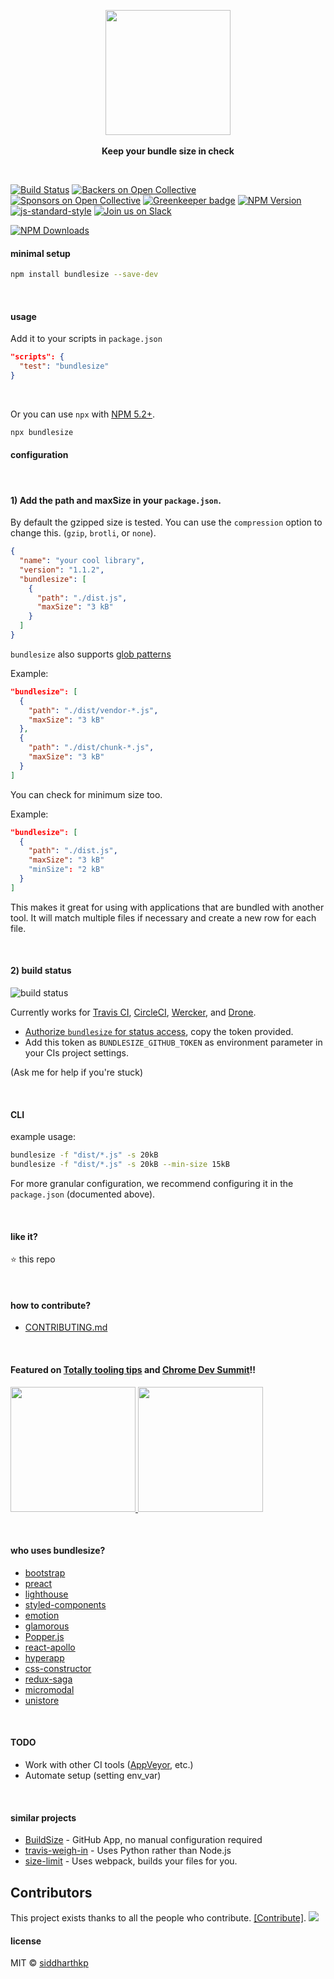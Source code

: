 <p align="center">
  <img src="https://cdn.rawgit.com/siddharthkp/bundlesize/master/art/logo.png" height="200px">
  <br><br>
  <b>Keep your bundle size in check</b>
  <br>
</p>

&nbsp;

[![Build Status](https://travis-ci.org/siddharthkp/bundlesize.svg?branch=master)](https://travis-ci.org/siddharthkp/bundlesize)
[![Backers on Open Collective](https://opencollective.com/bundlesize/backers/badge.svg)](#backers) [![Sponsors on Open Collective](https://opencollective.com/bundlesize/sponsors/badge.svg)](#sponsors) [![Greenkeeper badge](https://badges.greenkeeper.io/siddharthkp/bundlesize.svg)](https://greenkeeper.io/)
[![NPM Version](https://img.shields.io/npm/v/bundlesize.svg)](https://npmjs.org/package/bundlesize)
[![js-standard-style](https://img.shields.io/badge/code%20style-standard-brightgreen.svg)](http://standardjs.com)
[![Join us on Slack](https://bundlesize.now.sh/badge.svg)](https://bundlesize.now.sh/)

[![NPM Downloads](https://img.shields.io/npm/dm/bundlesize.svg?style=flat)](https://www.npmjs.com/package/bundlesize)
&nbsp;


#### minimal setup

```sh
npm install bundlesize --save-dev
```

&nbsp;

#### usage

Add it to your scripts in `package.json`

```json
"scripts": {
  "test": "bundlesize"
}
```

&nbsp;

Or you can use `npx` with [NPM 5.2+](https://medium.com/@maybekatz/introducing-npx-an-npm-package-runner-55f7d4bd282b).

```sh
npx bundlesize
```

#### configuration

&nbsp;

#### 1) Add the path and maxSize in your `package.json`.
By default the gzipped size is tested. You can use the `compression` option to change this. (`gzip`, `brotli`, or `none`).

```json
{
  "name": "your cool library",
  "version": "1.1.2",
  "bundlesize": [
    {
      "path": "./dist.js",
      "maxSize": "3 kB"
    }
  ]
}
```

`bundlesize` also supports [glob patterns](https://github.com/isaacs/node-glob)

Example:

```json
"bundlesize": [
  {
    "path": "./dist/vendor-*.js",
    "maxSize": "3 kB"
  },
  {
    "path": "./dist/chunk-*.js",
    "maxSize": "3 kB"
  }
]

```

You can check for minimum size too.

Example:

```json
"bundlesize": [
  {
    "path": "./dist.js",
    "maxSize": "3 kB"
    "minSize": "2 kB"
  }
]

```

This makes it great for using with applications that are bundled with another tool. It will match multiple files if necessary and create a new row for each file.

&nbsp;

#### 2) build status

![build status](https://cdn.rawgit.com/siddharthkp/bundlesize/master/art/status.png)

Currently works for [Travis CI](https://travis-ci.org), [CircleCI](https://circleci.com/), [Wercker](http://www.wercker.com), and [Drone](http://readme.drone.io/).

- [Authorize `bundlesize` for status access](https://github.com/login/oauth/authorize?scope=repo%3Astatus&client_id=6756cb03a8d6528aca5a), copy the token provided.
- Add this token as `BUNDLESIZE_GITHUB_TOKEN` as environment parameter in your CIs project settings.

(Ask me for help if you're stuck)


&nbsp;

#### CLI

example usage:

```sh
bundlesize -f "dist/*.js" -s 20kB
bundlesize -f "dist/*.js" -s 20kB --min-size 15kB
```

For more granular configuration, we recommend configuring it in the `package.json` (documented above).

&nbsp;

#### like it?

:star: this repo

&nbsp;

#### how to contribute?

- [CONTRIBUTING.md](CONTRIBUTING.md)

&nbsp;

#### Featured on [Totally tooling tips](https://www.youtube.com/watch?v=Da6VxdGU2Ig) and [Chrome Dev Summit](https://www.youtube.com/watch?v=_srJ7eHS3IM)!!

<a href="https://www.youtube.com/watch?v=Da6VxdGU2Ig">
  <img height="200px" src="https://i.ytimg.com/vi/Da6VxdGU2Ig/hqdefault.jpg?sqp=-oaymwEXCNACELwBSFryq4qpAwkIARUAAIhCGAE=&rs=AOn4CLAAfWzQIMvjH0TIzkAhi-114DIHPQ"/>
</a>
<a href="https://www.youtube.com/watch?v=_srJ7eHS3IM">
  <img height="200px" src="https://cdn.rawgit.com/siddharthkp/bundlesize/master/art/chromedevsummit.png"/>
</a>

&nbsp;

#### who uses bundlesize?

- [bootstrap](https://github.com/twbs/bootstrap)
- [preact](https://github.com/developit/preact)
- [lighthouse](https://github.com/GoogleChrome/lighthouse)
- [styled-components](https://github.com/styled-components/styled-components)
- [emotion](https://github.com/tkh44/emotion)
- [glamorous](https://github.com/paypal/glamorous)
- [Popper.js](https://github.com/FezVrasta/popper.js)
- [react-apollo](https://github.com/apollographql/react-apollo)
- [hyperapp](https://github.com/hyperapp/hyperapp)
- [css-constructor](https://github.com/siddharthkp/css-constructor)
- [redux-saga](https://github.com/redux-saga/redux-saga)
- [micromodal](https://github.com/ghosh/micromodal)
- [unistore](https://github.com/developit/unistore)

&nbsp;

#### TODO

- Work with other CI tools ([AppVeyor](https://www.appveyor.com/), etc.)
- Automate setup (setting env_var)

&nbsp;

#### similar projects

- [BuildSize](https://buildsize.org/) - GitHub App, no manual configuration required
- [travis-weigh-in](https://github.com/danvk/travis-weigh-in) - Uses Python rather than Node.js
- [size-limit](https://github.com/ai/size-limit) - Uses webpack, builds your files for you.

## Contributors

This project exists thanks to all the people who contribute. [[Contribute]](CONTRIBUTING.md).
<a href="graphs/contributors"><img src="https://opencollective.com/bundlesize/contributors.svg?width=890" /></a>

#### license

MIT © [siddharthkp](https://github.com/siddharthkp)
